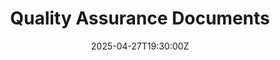 ---
title: Quality Assurance Documents
linkTitle: Quality Assurance Documents
date: '2025-04-27T19:30:00Z'
weight: 1
description: Comprehensive quality assurance documentation includes core QA documents,
  process documentation, quality control records, training materials, audit procedures,
  customer-related documents, supplier management, and review/reporting processes
  to ensure quality standards are met.
draft: false
ref: quality-assurance-documents
---